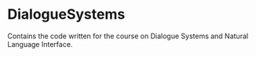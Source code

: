 # DialogueSystems
Contains the code written for the course on Dialogue Systems and Natural Language Interface.
